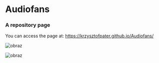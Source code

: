 # Audiofans
### A repository page

You can access the page at: https://krzysztofpater.github.io/Audiofans/

![obraz](https://github.com/krzysztofpater/Audiofans/assets/119081570/1072bc21-1aab-4fcd-be54-c3f16fe54470)

![obraz](https://github.com/krzysztofpater/Audiofans/assets/119081570/78312c0e-e4dd-4e19-82bc-19f3fecc7efe)
